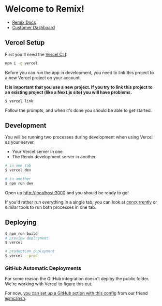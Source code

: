 # Welcome to Remix!

- [Remix Docs](https://docs.remix.run)
- [Customer Dashboard](https://remix.run/dashboard)

## Vercel Setup

First you'll need the [Vercel CLI](https://vercel.com/docs/cli):

```sh
npm i -g vercel
```

Before you can run the app in development, you need to link this project to a new Vercel project on your account.

**It is important that you use a new project. If you try to link this project to an existing project (like a Next.js site) you will have problems.**

```sh
$ vercel link
```

Follow the prompts, and when it's done you should be able to get started.

## Development

You will be running two processes during development when using Vercel as your server.

- Your Vercel server in one
- The Remix development server in another

```sh
# in one tab
$ vercel dev

# in another
$ npm run dev
```

Open up [http://localhost:3000](http://localhost:3000) and you should be ready to go!

If you'd rather run everything in a single tab, you can look at [concurrently](https://npm.im/concurrently) or similar tools to run both processes in one tab.

## Deploying

```sh
$ npm run build
# preview deployment
$ vercel

# production deployment
$ vercel --prod
```

### GitHub Automatic Deployments

For some reason the GitHub integration doesn't deploy the public folder. We're working with Vercel to figure this out.

For now, [you can set up a GitHub action with this config](https://gist.github.com/mcansh/91f8effda798b41bb373351fad217070) from our friend [@mcansh](https://github.com/mcansh).
